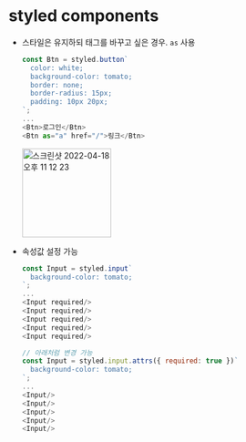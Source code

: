 # styled components

- 스타일은 유지하되 태그를 바꾸고 싶은 경우. `as` 사용

  ```js
  const Btn = styled.button`
    color: white;
    background-color: tomato;
    border: none;
    border-radius: 15px;
    padding: 10px 20px;
  `;
  ...
  <Btn>로그인</Btn>
  <Btn as="a" href="/">링크</Btn>
  ```
  <img width="156" alt="스크린샷 2022-04-18 오후 11 12 23" src="https://user-images.githubusercontent.com/39231606/163820524-29014171-a25b-4080-86a2-726dce243674.png">

- 속성값 설정 가능

  ```js
  const Input = styled.input`
    background-color: tomato;
  `;
  ...
  <Input required/>
  <Input required/>
  <Input required/>
  <Input required/>
  <Input required/>
  
  // 아래처럼 변경 가능
  const Input = styled.input.attrs({ required: true })`
    background-color: tomato;
  `;
  ...
  <Input/>
  <Input/>
  <Input/>
  <Input/>
  <Input/>
  ```
